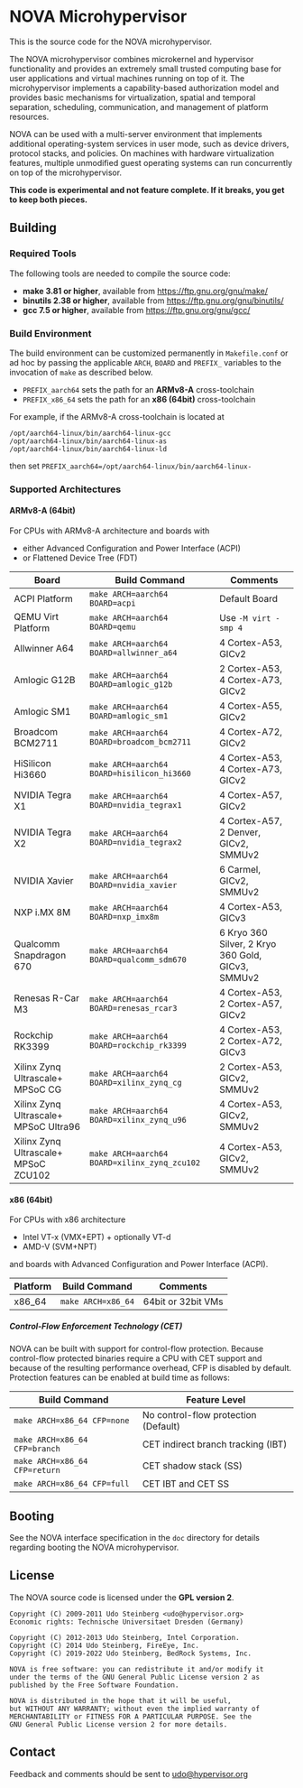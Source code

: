 # NOVA Microhypervisor

This is the source code for the NOVA microhypervisor.

The NOVA microhypervisor combines microkernel and hypervisor functionality
and provides an extremely small trusted computing base for user applications
and virtual machines running on top of it. The microhypervisor implements a
capability-based authorization model and provides basic mechanisms for
virtualization, spatial and temporal separation, scheduling, communication,
and management of platform resources.

NOVA can be used with a multi-server environment that implements additional
operating-system services in user mode, such as device drivers, protocol
stacks, and policies. On machines with hardware virtualization features,
multiple unmodified guest operating systems can run concurrently on top of
the microhypervisor.

**This code is experimental and not feature complete. If it breaks, you get
  to keep both pieces.**

## Building

### Required Tools

The following tools are needed to compile the source code:

- **make 3.81 or higher**, available from https://ftp.gnu.org/gnu/make/
- **binutils 2.38 or higher**, available from https://ftp.gnu.org/gnu/binutils/
- **gcc 7.5 or higher**, available from https://ftp.gnu.org/gnu/gcc/

### Build Environment

The build environment can be customized permanently in `Makefile.conf` or
ad hoc by passing the applicable `ARCH`, `BOARD` and `PREFIX_` variables to
the invocation of `make` as described below.

- `PREFIX_aarch64` sets the path for an **ARMv8-A** cross-toolchain
- `PREFIX_x86_64` sets the path for an **x86 (64bit)** cross-toolchain

For example, if the ARMv8-A cross-toolchain is located at
```
/opt/aarch64-linux/bin/aarch64-linux-gcc
/opt/aarch64-linux/bin/aarch64-linux-as
/opt/aarch64-linux/bin/aarch64-linux-ld
```

then set `PREFIX_aarch64=/opt/aarch64-linux/bin/aarch64-linux-`

### Supported Architectures

#### ARMv8-A (64bit)

For CPUs with ARMv8-A architecture and boards with
- either Advanced Configuration and Power Interface (ACPI)
- or Flattened Device Tree (FDT)

**Board**                             | **Build Command**                            | **Comments**
------------------------------------- | -------------------------------------------- | --------------------
ACPI Platform                         | `make ARCH=aarch64 BOARD=acpi`               | Default Board
QEMU Virt Platform                    | `make ARCH=aarch64 BOARD=qemu`               | Use `-M virt -smp 4`
Allwinner A64                         | `make ARCH=aarch64 BOARD=allwinner_a64`      | 4 Cortex-A53, GICv2
Amlogic G12B                          | `make ARCH=aarch64 BOARD=amlogic_g12b`       | 2 Cortex-A53, 4 Cortex-A73, GICv2
Amlogic SM1                           | `make ARCH=aarch64 BOARD=amlogic_sm1`        | 4 Cortex-A55, GICv2
Broadcom BCM2711                      | `make ARCH=aarch64 BOARD=broadcom_bcm2711`   | 4 Cortex-A72, GICv2
HiSilicon Hi3660                      | `make ARCH=aarch64 BOARD=hisilicon_hi3660`   | 4 Cortex-A53, 4 Cortex-A73, GICv2
NVIDIA Tegra X1                       | `make ARCH=aarch64 BOARD=nvidia_tegrax1`     | 4 Cortex-A57, GICv2
NVIDIA Tegra X2                       | `make ARCH=aarch64 BOARD=nvidia_tegrax2`     | 4 Cortex-A57, 2 Denver, GICv2, SMMUv2
NVIDIA Xavier                         | `make ARCH=aarch64 BOARD=nvidia_xavier`      | 6 Carmel, GICv2, SMMUv2
NXP i.MX 8M                           | `make ARCH=aarch64 BOARD=nxp_imx8m`          | 4 Cortex-A53, GICv3
Qualcomm Snapdragon 670               | `make ARCH=aarch64 BOARD=qualcomm_sdm670`    | 6 Kryo 360 Silver, 2 Kryo 360 Gold, GICv3, SMMUv2
Renesas R-Car M3                      | `make ARCH=aarch64 BOARD=renesas_rcar3`      | 4 Cortex-A53, 2 Cortex-A57, GICv2
Rockchip RK3399                       | `make ARCH=aarch64 BOARD=rockchip_rk3399`    | 4 Cortex-A53, 2 Cortex-A72, GICv3
Xilinx Zynq Ultrascale+ MPSoC CG      | `make ARCH=aarch64 BOARD=xilinx_zynq_cg`     | 2 Cortex-A53, GICv2, SMMUv2
Xilinx Zynq Ultrascale+ MPSoC Ultra96 | `make ARCH=aarch64 BOARD=xilinx_zynq_u96`    | 4 Cortex-A53, GICv2, SMMUv2
Xilinx Zynq Ultrascale+ MPSoC ZCU102  | `make ARCH=aarch64 BOARD=xilinx_zynq_zcu102` | 4 Cortex-A53, GICv2, SMMUv2

#### x86 (64bit)

For CPUs with x86 architecture
- Intel VT-x (VMX+EPT) + optionally VT-d
- AMD-V (SVM+NPT)

and boards with Advanced Configuration and Power Interface (ACPI).

**Platform** | **Build Command**  | **Comments**
------------ | -------------------| --------------------
x86_64       | `make ARCH=x86_64` | 64bit or 32bit VMs

##### Control-Flow Enforcement Technology (CET)

NOVA can be built with support for control-flow protection. Because
control-flow protected binaries require a CPU with CET support and because
of the resulting performance overhead, CFP is disabled by default.
Protection features can be enabled at build time as follows:

**Build Command**             | **Feature Level**
------------------------------| -----------------
`make ARCH=x86_64 CFP=none`   | No control-flow protection (Default)
`make ARCH=x86_64 CFP=branch` | CET indirect branch tracking (IBT)
`make ARCH=x86_64 CFP=return` | CET shadow stack (SS)
`make ARCH=x86_64 CFP=full`   | CET IBT and CET SS

## Booting

See the NOVA interface specification in the `doc` directory for details
regarding booting the NOVA microhypervisor.

## License

The NOVA source code is licensed under the **GPL version 2**.

```
Copyright (C) 2009-2011 Udo Steinberg <udo@hypervisor.org>
Economic rights: Technische Universitaet Dresden (Germany)

Copyright (C) 2012-2013 Udo Steinberg, Intel Corporation.
Copyright (C) 2014 Udo Steinberg, FireEye, Inc.
Copyright (C) 2019-2022 Udo Steinberg, BedRock Systems, Inc.

NOVA is free software: you can redistribute it and/or modify it
under the terms of the GNU General Public License version 2 as
published by the Free Software Foundation.

NOVA is distributed in the hope that it will be useful,
but WITHOUT ANY WARRANTY; without even the implied warranty of
MERCHANTABILITY or FITNESS FOR A PARTICULAR PURPOSE. See the
GNU General Public License version 2 for more details.
```

## Contact

Feedback and comments should be sent to udo@hypervisor.org
